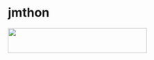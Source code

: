 # jmthon

<p align="left"><a href="https://heroku.com/deploy?template=https://github.com/hlwyw788/roz"> <img src="https://img.shields.io/badge/Deploy%20To%20Heroku-purple?style=for-the-badge&logo=heroku" width="320" height="58.45"/></a></p>
